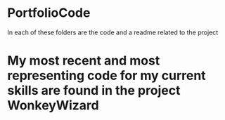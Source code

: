 # PortfolioCode
In each of these folders are the code and a readme related to the project
# My most recent and most representing code for my current skills are found in the project WonkeyWizard
